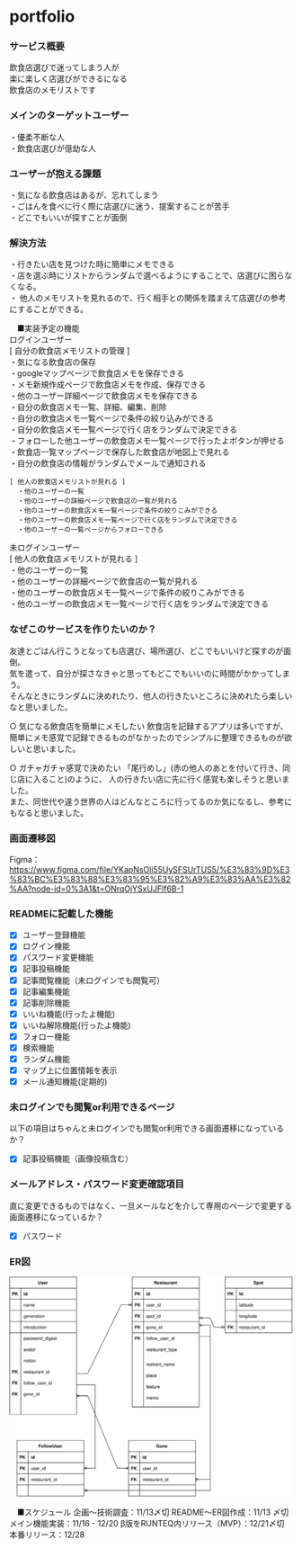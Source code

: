 # portfolio
### サービス概要
  飲食店選びで迷ってしまう人が  
  楽に楽しく店選びができるになる  
  飲食店のメモリストです  

### メインのターゲットユーザー
  ・優柔不断な人  
  ・飲食店選びが億劫な人  

### ユーザーが抱える課題
  ・気になる飲食店はあるが、忘れてしまう  
  ・ごはんを食べに行く際に店選びに迷う、提案することが苦手  
  ・どこでもいいが探すことが面倒  

### 解決方法
  ・行きたい店を見つけた時に簡単にメモできる  
  ・店を選ぶ時にリストからランダムで選べるようにすることで、店選びに困らなくなる。  
 ・ 他人のメモリストを見れるので、行く相手との関係を踏まえて店選びの参考にすることができる。  

　■実装予定の機能  
  ログインユーザー  
    [ 自分の飲食店メモリストの管理 ]  
      ・気になる飲食店の保存  
        ・googleマップページで飲食店メモを保存できる  
        ・メモ新規作成ページで飲食店メモを作成、保存できる  
        ・他のユーザー詳細ページで飲食店メモを保存できる  
      ・自分の飲食店メモ一覧、詳細、編集、削除  
      ・自分の飲食店メモ一覧ページで条件の絞り込みができる  
      ・自分の飲食店メモ一覧ページで行く店をランダムで決定できる  
      ・フォローした他ユーザーの飲食店メモ一覧ページで行ったよボタンが押せる  
      ・飲食店一覧マップページで保存した飲食店が地図上で見れる  
      ・自分の飲食店の情報がランダムでメールで通知される  

    [ 他人の飲食店メモリストが見れる ]  
      ・他のユーザーの一覧  
      ・他のユーザーの詳細ページで飲食店の一覧が見れる  
      ・他のユーザーの飲食店メモ一覧ページで条件の絞りこみができる  
      ・他のユーザーの飲食店メモ一覧ページで行く店をランダムで決定できる  
      ・他のユーザーの一覧ページからフォローできる  

  未ログインユーザー  
    [ 他人の飲食店メモリストが見れる ]  
      ・他のユーザーの一覧  
      ・他のユーザーの詳細ページで飲食店の一覧が見れる  
      ・他のユーザーの飲食店メモ一覧ページで条件の絞りこみができる  
      ・他のユーザーの飲食店メモ一覧ページで行く店をランダムで決定できる  


### なぜこのサービスを作りたいのか？
  友達とごはん行こうとなっても店選び、場所選び、どこでもいいけど探すのが面倒。  
  気を遣って、自分が探さなきゃと思ってもどこでもいいのに時間がかかってしまう。  
  そんなときにランダムに決めれたり、他人の行きたいところに決めれたら楽しいなと思いました。  

  ○ 気になる飲食店を簡単にメモしたい
    飲食店を記録するアプリは多いですが、簡単にメモ感覚で記録できるものがなかったのでシンプルに整理できるものが欲しいと思いました。  

  ○ ガチャガチャ感覚で決めたい
    「尾行めし」(赤の他人のあとを付いて行き、同じ店に入ること)のように、
    人の行きたい店に先に行く感覚も楽しそうと思いました。  
    また、同世代や違う世界の人はどんなところに行ってるのか気になるし、参考にもなると思いました。  

### 画面遷移図
Figma：https://www.figma.com/file/YKapNsOli55UySFSUrTUS5/%E3%83%9D%E3%83%BC%E3%83%88%E3%83%95%E3%82%A9%E3%83%AA%E3%82%AA?node-id=0%3A1&t=ONrqOjYSxUJFlf6B-1

### READMEに記載した機能
- [x] ユーザー登録機能
- [x] ログイン機能
- [x] パスワード変更機能
- [x] 記事投稿機能
- [x] 記事閲覧機能（未ログインでも閲覧可）
- [x] 記事編集機能
- [x] 記事削除機能
- [x] いいね機能(行ったよ機能)
- [x] いいね解除機能(行ったよ機能)
- [x] フォロー機能
- [x] 検索機能
- [x] ランダム機能
- [x] マップ上に位置情報を表示
- [x] メール通知機能(定期的)

### 未ログインでも閲覧or利用できるページ
以下の項目はちゃんと未ログインでも閲覧or利用できる画面遷移になっているか？
- [x] 記事投稿機能（画像投稿含む）

### メールアドレス・パスワード変更確認項目
直に変更できるものではなく、一旦メールなどを介して専用のページで変更する画面遷移になっているか？
- [x] パスワード

### ER図
<img src="erd.drawio.svg">

　■スケジュール
  企画〜技術調査：11/13〆切
  README〜ER図作成：11/13 〆切
  メイン機能実装：11/16 - 12/20
  β版をRUNTEQ内リリース（MVP）：12/21〆切
  本番リリース：12/28
